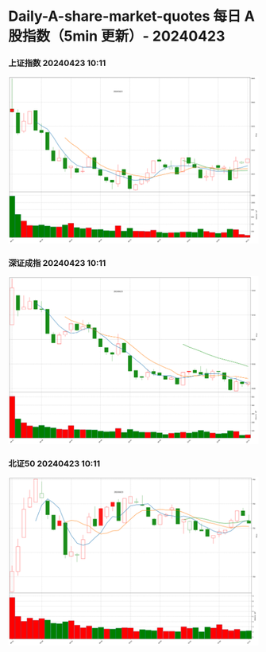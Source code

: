
# Daily-A-share-market-quotes 每日 A 股指数（5min 更新）- 20240423

### 上证指数 20240423 10:11
![](./fig/2024/4/20240423-sh000001.png)

### 深证成指 20240423 10:11
![](./fig/2024/4/20240423-sz399001.png)

### 北证50 20240423 10:11
![](./fig/2024/4/20240423-bj899050.png)
